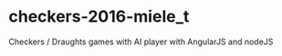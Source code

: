 checkers-2016-miele_t
=====================

Checkers / Draughts games with AI player with AngularJS and nodeJS



